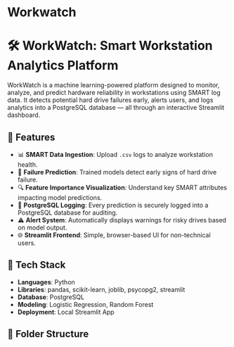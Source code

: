 # Workwatch
# 🛠️ WorkWatch: Smart Workstation Analytics Platform

WorkWatch is a machine learning-powered platform designed to monitor, analyze, and predict hardware reliability in workstations using SMART log data. It detects potential hard drive failures early, alerts users, and logs analytics into a PostgreSQL database — all through an interactive Streamlit dashboard.

## 🚀 Features

- 📊 **SMART Data Ingestion**: Upload `.csv` logs to analyze workstation health.
- 🤖 **Failure Prediction**: Trained models detect early signs of hard drive failure.
- 🔍 **Feature Importance Visualization**: Understand key SMART attributes impacting model predictions.
- 📝 **PostgreSQL Logging**: Every prediction is securely logged into a PostgreSQL database for auditing.
- ⚠️ **Alert System**: Automatically displays warnings for risky drives based on model output.
- 🌐 **Streamlit Frontend**: Simple, browser-based UI for non-technical users.

## 🧠 Tech Stack

- **Languages**: Python
- **Libraries**: pandas, scikit-learn, joblib, psycopg2, streamlit
- **Database**: PostgreSQL
- **Modeling**: Logistic Regression, Random Forest
- **Deployment**: Local Streamlit App

## 📁 Folder Structure
